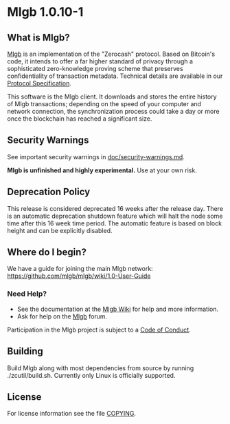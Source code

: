 Mlgb 1.0.10-1
=============

What is Mlgb?
--------------

[Mlgb](https://z.cash/) is an implementation of the "Zerocash" protocol.
Based on Bitcoin's code, it intends to offer a far higher standard of privacy
through a sophisticated zero-knowledge proving scheme that preserves
confidentiality of transaction metadata. Technical details are available
in our [Protocol Specification](https://github.com/mlgb/zips/raw/master/protocol/protocol.pdf).

This software is the Mlgb client. It downloads and stores the entire history
of Mlgb transactions; depending on the speed of your computer and network
connection, the synchronization process could take a day or more once the
blockchain has reached a significant size.

Security Warnings
-----------------

See important security warnings in
[doc/security-warnings.md](doc/security-warnings.md).

**Mlgb is unfinished and highly experimental.** Use at your own risk.

Deprecation Policy
------------------

This release is considered deprecated 16 weeks after the release day. There
is an automatic deprecation shutdown feature which will halt the node some
time after this 16 week time period. The automatic feature is based on block
height and can be explicitly disabled.

Where do I begin?
-----------------
We have a guide for joining the main Mlgb network:
https://github.com/mlgb/mlgb/wiki/1.0-User-Guide

### Need Help?

* See the documentation at the [Mlgb Wiki](https://github.com/mlgb/mlgb/wiki)
  for help and more information.
* Ask for help on the [Mlgb](https://forum.z.cash/) forum.

Participation in the Mlgb project is subject to a
[Code of Conduct](code_of_conduct.md).

Building
--------

Build Mlgb along with most dependencies from source by running
./zcutil/build.sh. Currently only Linux is officially supported.

License
-------

For license information see the file [COPYING](COPYING).

